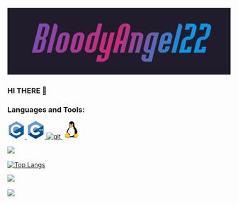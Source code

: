 ![Header](https://github.com/BloodyAngel22/bloodyangel22/blob/main/assets/githubME.gif)

### HI THERE  👋

<h3 align="left">Languages and Tools:</h3>
<p align="left"> <a href="https://www.cprogramming.com/" target="_blank" rel="noreferrer"> <img src="https://raw.githubusercontent.com/devicons/devicon/master/icons/c/c-original.svg" alt="c" width="40" height="40"/> </a> <a href="https://www.w3schools.com/cpp/" target="_blank" rel="noreferrer"> <img src="https://raw.githubusercontent.com/devicons/devicon/master/icons/cplusplus/cplusplus-original.svg" alt="cplusplus" width="40" height="40"/> </a> <a href="https://git-scm.com/" target="_blank" rel="noreferrer"> <img src="https://www.vectorlogo.zone/logos/git-scm/git-scm-icon.svg" alt="git" width="40" height="40"/> </a> <a href="https://www.linux.org/" target="_blank" rel="noreferrer"> <img src="https://raw.githubusercontent.com/devicons/devicon/master/icons/linux/linux-original.svg" alt="linux" width="40" height="40"/> </a> </p>

![](https://github-profile-summary-cards.vercel.app/api/cards/profile-details?username=bloodyangel22&theme=solarized_dark)

[![Top Langs](https://github-readme-stats.vercel.app/api/top-langs/?username=bloodyangel22&layout=compact)](https://github.com/anuraghazra/github-readme-stats)

![](https://github-profile-summary-cards.vercel.app/api/cards/repos-per-language?username=bloodyangel22&theme=solarized_dark)

![](https://github-profile-summary-cards.vercel.app/api/cards/stats?username=bloodyangel22&theme=solarized_dark)
